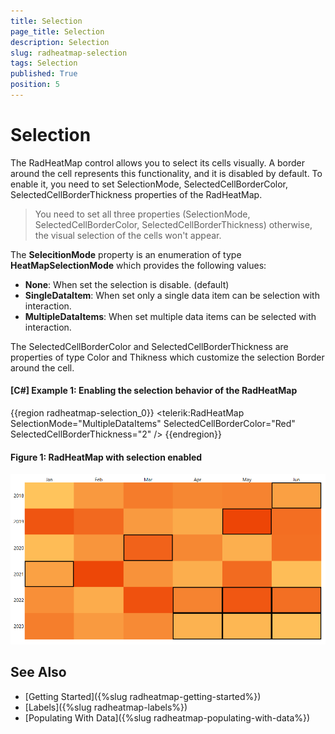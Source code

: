 ```yaml
---
title: Selection
page_title: Selection
description: Selection
slug: radheatmap-selection
tags: Selection
published: True
position: 5
---
```


# Selection

The RadHeatMap control allows you to select its cells visually. A border around the cell represents this functionality, and it is disabled by default. To enable it, you need to set SelectionMode, SelectedCellBorderColor, SelectedCellBorderThickness properties of the RadHeatMap.  

>You need to set all three properties (SelectionMode, SelectedCellBorderColor, SelectedCellBorderThickness) otherwise, the visual selection of the cells won't appear.

The __SelecitionMode__ property is an enumeration of type __HeatMapSelectionMode__ which provides the following values:

* __None__: When set the selection is disable. (default)
* __SingleDataItem__: When set only a single data item can be selection with interaction.
* __MultipleDataItems__: When set multiple data items can be selected with interaction.

The SelectedCellBorderColor and SelectedCellBorderThickness are properties of type Color and Thikness which customize the selection Border around the cell.

#### __[C#] Example 1: Enabling the selection behavior of the RadHeatMap__

{{region radheatmap-selection_0}}
	 <telerik:RadHeatMap SelectionMode="MultipleDataItems" SelectedCellBorderColor="Red" SelectedCellBorderThickness="2" />
{{endregion}}

#### __Figure 1: RadHeatMap with selection enabled__

![RadHeatMap with selection enabled](images/radheatmap-selection_0.PNG)

## See Also
* [Getting Started]({%slug radheatmap-getting-started%})
* [Labels]({%slug radheatmap-labels%})
* [Populating With Data]({%slug radheatmap-populating-with-data%})
